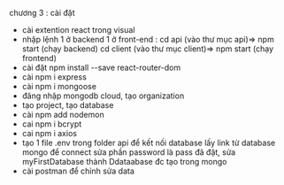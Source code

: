 chương 3 : cài đặt
- cài extention react trong visual
- nhập lệnh 1 ở backend 1 ở front-end :
 cd api (vào thư mục api)=> npm start (chạy backend)
 cd client (vào thư mục client)=> npm start (chạy frontend)
- cài đặt npm install --save react-router-dom
- cài npm i express
- cài npm i mongoose
- đăng nhập mongodb cloud, tạo organization
- tạo project, tạo database
- cài npm add nodemon
- cai npm i bcrypt
- cai npm i axios
- tạo 1 file .env trong folder api để kết nối database
 lấy link từ database mongo để connect
 sửa phần password là pass đã đặt, sửa myFirstDatabase thành Ddataabase đc tạo trong mongo
- cài postman để chỉnh sửa data